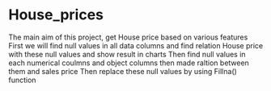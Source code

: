 # House_prices
The main aim of this project, get House price based on various features
First we will find null values in all data columns and find relation House price with these null values and show result in charts 
Then find null values in each numerical coulmns and object columns then made raltion between them and sales price 
Then replace these null values by using Fillna() function
